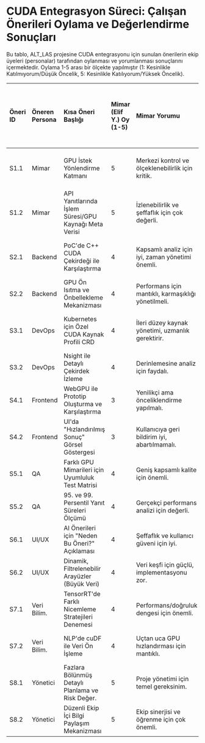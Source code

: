 # CUDA Entegrasyon Süreci: Çalışan Önerileri Oylama ve Değerlendirme Sonuçları

Bu tablo, ALT_LAS projesine CUDA entegrasyonu için sunulan önerilerin ekip üyeleri (personalar) tarafından oylanması ve yorumlanması sonuçlarını içermektedir. Oylama 1-5 arası bir ölçekte yapılmıştır (1: Kesinlikle Katılmıyorum/Düşük Öncelik, 5: Kesinlikle Katılıyorum/Yüksek Öncelik).

| Öneri ID | Öneren Persona | Kısa Öneri Başlığı                                  | Mimar (Elif Y.) Oy (1-5) | Mimar Yorumu                                  | Backend (Ahmet Ç.) Oy (1-5) | Backend Yorumu                                     | DevOps (Can T.) Oy (1-5) | DevOps Yorumu                                       | Frontend (Zeynep A.) Oy (1-5) | Frontend Yorumu                                    | QA (Ayşe K.) Oy (1-5) | QA Yorumu                                            | UI/UX (Elif A.) Oy (1-5) | UI/UX Yorumu                                       | Veri Bilim. (Dr. Elif D.) Oy (1-5) | Veri Bilim. Yorumu                               | Yönetici (Proje Y.) Oy (1-5) | Yönetici Yorumu                                      | Toplam Puan | Ortalama Puan |
| :------- | :------------- | :-------------------------------------------------- | :----------------------- | :-------------------------------------------- | :-------------------------- | :------------------------------------------------- | :----------------------- | :-------------------------------------------------- | :--------------------------- | :------------------------------------------------- | :-------------------- | :--------------------------------------------------- | :----------------------- | :------------------------------------------------- | :------------------------------- | :----------------------------------------------- | :--------------------------- | :--------------------------------------------------- | :---------- | :------------ |
| S1.1     | Mimar          | GPU İstek Yönlendirme Katmanı                       | 5                        | Merkezi kontrol ve ölçeklenebilirlik için kritik. | 4                           | İyi bir soyutlama sağlar, performans etkisi önemli. | 4                        | Yönetimi kolaylaştırır, standartlaşma iyi olur.     | 3                            | Dolaylı fayda, backend için daha önemli.           | 4                     | Test edilebilirliği artırabilir.                     | 3                        | Kullanıcıya doğrudan etkisi az.                     | 4                                | Kaynak yönetimini iyileştirebilir.                 | 5                            | Stratejik ve uzun vadeli bir yatırım, destekliyorum. | 32          | 4.00          |
| S1.2     | Mimar          | API Yanıtlarında İşlem Süresi/GPU Kaynağı Meta Verisi | 5                        | İzlenebilirlik ve şeffaflık için çok değerli.  | 5                           | Hata ayıklama ve optimizasyon için harika.         | 4                        | İzleme sistemlerine entegrasyonu kolaylaştırır.   | 4                            | Frontend için faydalı bilgi.                       | 5                     | Test ve doğrulama için önemli veriler.               | 4                        | Performans algısını destekler.                     | 4                                | Optimizasyon kararları için veri sağlar.           | 5                            | Şeffaflık ve hesap verebilirlik için mükemmel.       | 36          | 4.50          |
| S2.1     | Backend        | PoC'de C++ CUDA Çekirdeği ile Karşılaştırma         | 4                        | Kapsamlı analiz için iyi, zaman yönetimi önemli. | 5                           | Performans limitlerini görmek için gerekli.        | 3                        | Geliştirme ortamı karmaşıklığı artabilir.         | 2                            | Frontend için doğrudan etkisi az.                   | 4                     | Farklı implementasyonların testi değerli.           | 2                        | Teknik detay, UI/UX için öncelikli değil.          | 5                                | En iyi çözümün bulunması için önemli.              | 4                            | Teknik derinlik sağlar, kaynak planlaması dikkatli yapılmalı. | 29          | 3.63          |
| S2.2     | Backend        | GPU Ön Isıtma ve Önbellekleme Mekanizması           | 4                        | Performans için mantıklı, karmaşıklığı yönetilmeli. | 5                           | Kullanıcı deneyimini direkt iyileştirir.           | 4                        | Kaynak yönetimi ve otomasyonu gerektirir.         | 4                            | Daha hızlı yanıtlar frontend için iyi.              | 4                     | Kararlılık ve kaynak tüketimi test edilmeli.       | 4                        | Akıcılığı artırır.                                 | 5                                | Çıkarım hızını ciddi artırır.                      | 4                            | Fayda/maliyet dengesi iyi kurulmalı.                 | 34          | 4.25          |
| S3.1     | DevOps         | Kubernetes için Özel CUDA Kaynak Profili CRD        | 4                        | İleri düzey kaynak yönetimi, uzmanlık gerektirir. | 3                           | Altyapı karmaşıklığını artırabilir.                | 5                        | GPU kaynak tahsisinde esneklik ve verimlilik sağlar. | 2                            | Altyapı detayı, doğrudan etki yok.                 | 3                     | Test ortamlarında da faydalı olabilir.             | 2                        | Teknik altyapı.                                    | 4                                | Verimli kaynak kullanımı için iyi.                 | 4                            | Operasyonel mükemmeliyet için değerli bir adım.      | 27          | 3.38          |
| S3.2     | DevOps         | Nsight ile Detaylı Çekirdek İzleme                  | 4                        | Derinlemesine analiz için faydalı.              | 4                           | Optimizasyon için kritik veriler sunar.            | 5                        | Proaktif sorun tespiti ve performans takibi.      | 3                            | Dolaylı fayda.                                     | 5                     | QA için çok değerli, hataları erken bulur.          | 3                        | Teknik detay.                                      | 5                                | Çekirdek optimizasyonu için şart.                  | 4                            | Kalite ve performansı artırır, desteklenmeli.        | 33          | 4.13          |
| S4.1     | Frontend       | WebGPU ile Prototip Oluşturma ve Karşılaştırma      | 3                        | Yenilikçi ama önceliklendirme yapılmalı.         | 3                           | İlginç bir araştırma, ana odak dışı kalabilir.     | 2                        | Tarayıcı uyumluluğu ve olgunluk riskli.           | 5                            | Frontend için büyük potansiyel, denenmeli.         | 3                     | Test kapsamını genişletir.                         | 5                        | UI/UX için heyecan verici.                         | 3                                | İleriye dönük, şu anki öncelik değil.              | 3                            | İnovatif, ancak fizibilite iyi değerlendirilmeli.    | 27          | 3.38          |
| S4.2     | Frontend       | UI'da "Hızlandırılmış Sonuç" Görsel Göstergesi      | 3                        | Kullanıcıya geri bildirim iyi, abartılmamalı.   | 3                           | Basit ve etkili olabilir.                          | 3                        | Uygulaması kolay.                                   | 5                            | Kullanıcı farkındalığı için önemli.                | 4                     | Kullanıcı algısını test etmek gerekir.             | 5                        | Değeri kullanıcıya hissettirir.                    | 3                                | İkincil önemde.                                    | 4                            | Kullanıcı memnuniyetini artırabilir, destekliyorum.  | 30          | 3.75          |
| S5.1     | QA             | Farklı GPU Mimarileri için Uyumluluk Test Matrisi   | 4                        | Geniş kapsamlı kalite için önemli.               | 4                           | Kararlılık için gerekli.                           | 4                        | Altyapı ve otomasyon desteği gerektirir.          | 3                            | Kullanıcıları etkileyebilir.                       | 5                     | Temel QA prensibi, kesinlikle yapılmalı.           | 3                        | Kaliteyi artırır.                                  | 4                                | Geniş uyumluluk önemli.                            | 5                            | Risk azaltma ve kalite için kritik.                 | 32          | 4.00          |
| S5.2     | QA             | 95. ve 99. Persentil Yanıt Süreleri Ölçümü         | 4                        | Gerçekçi performans analizi için değerli.        | 4                           | Darboğazları daha iyi gösterir.                    | 4                        | İzleme sistemlerine entegre edilmeli.             | 4                            | Kullanıcı deneyimini yansıtır.                     | 5                     | Kapsamlı performans testi için şart.               | 4                        | Akıcılık için önemli.                              | 4                                | Detaylı analiz sağlar.                             | 5                            | Gerçek dünya performansını anlamak için elzem.       | 34          | 4.25          |
| S6.1     | UI/UX          | AI Önerileri için "Neden Bu Öneri?" Açıklaması    | 4                        | Şeffaflık ve kullanıcı güveni için iyi.         | 3                           | Uygulaması AI karmaşıklığına bağlı.                | 3                        | Basit tutulmalı.                                    | 4                            | Kullanıcı deneyimini zenginleştirir.               | 4                     | Kullanıcı kabulünü artırır.                        | 5                        | Etik ve kullanıcı odaklı tasarım.                   | 4                                | Kullanıcı bağlılığı için önemli.                   | 4                            | Değerli bir kullanıcı deneyimi özelliği.             | 31          | 3.88          |
| S6.2     | UI/UX          | Dinamik, Filtrelenebilir Arayüzler (Büyük Veri)   | 4                        | Veri keşfi için güçlü, implementasyonu zor.     | 4                           | Frontend ve backend koordinasyonu gerektirir.      | 3                        | Performans frontend için kritik.                  | 5                            | Kullanıcıya büyük değer katar.                     | 4                     | Kullanılabilirlik testleri önemli.                 | 5                        | Verinin gücünü kullanıcıya verir.                  | 5                                | Analiz sonuçlarını etkili sunar.                   | 4                            | İnovatif ve kullanıcı odaklı, desteklenmeli.         | 34          | 4.25          |
| S7.1     | Veri Bilim.    | TensorRT'de Farklı Nicemleme Stratejileri Denemesi  | 4                        | Performans/doğruluk dengesi için önemli.        | 5                           | Çıkarım hızını maksimize eder.                     | 4                        | Uzmanlık ve dikkatli analiz gerektirir.            | 3                            | Dolaylı fayda.                                     | 4                     | Doğruluk testleri kritik.                          | 3                        | Teknik detay.                                      | 5                                | En iyi optimizasyonu bulmak için şart.             | 4                            | Teknik mükemmeliyet için önemli.                   | 32          | 4.00          |
| S7.2     | Veri Bilim.    | NLP'de cuDF ile Veri Ön İşleme                      | 4                        | Uçtan uca GPU hızlandırması için mantıklı.       | 4                           | RAPIDS ekosistemine geçişi hızlandırır.            | 4                        | Bağımlılık yönetimi ve öğrenme eğrisi.            | 2                            | Dolaylı fayda.                                     | 3                     | Veri bütünlüğü testleri önemli.                    | 2                        | Teknik detay.                                      | 5                                | Veri işleme performansını artırır.                 | 4                            | Stratejik bir yetenek kazanımı.                    | 28          | 3.50          |
| S8.1     | Yönetici       | Fazlara Bölünmüş Detaylı Planlama ve Risk Değer.    | 5                        | Proje yönetimi için temel gereksinim.           | 4                           | Takvime uyumu sağlar.                              | 5                        | Şeffaflık ve kontrol sağlar.                      | 4                            | Projenin başarısı için kritik.                     | 5                     | Kalite süreçleriyle entegre olmalı.                | 4                        | Beklentileri yönetir.                              | 5                                | Kaynakların etkin kullanımı.                       | 5                            | Kesinlikle yapılmalı, projenin omurgası.           | 37          | 4.63          |
| S8.2     | Yönetici       | Düzenli Ekip İçi Bilgi Paylaşım Mekanizması         | 5                        | Ekip sinerjisi ve öğrenme için çok önemli.      | 5                           | Verimliliği artırır, hataları azaltır.             | 5                        | Motivasyonu ve işbirliğini güçlendirir.           | 5                            | Herkesin gelişimine katkı sağlar.                  | 5                     | Kalite kültürünü destekler.                        | 5                        | Ekip ruhunu besler.                                | 5                                | Sürekli iyileştirme için temel.                    | 5                            | Ekip başarısı için vazgeçilmez, tam destek.        | 40          | 5.00          |


